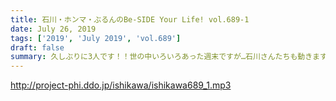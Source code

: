 ```yaml
---
title: 石川・ホンマ・ぶるんのBe-SIDE Your Life! vol.689-1
date: July 26, 2019
tags: ['2019', 'July 2019', 'vol.689']
draft: false
summary: 久しぶりに3人です！！世の中いろいろあった週末ですが…石川さんたちも動きます？MIURA
---
```


http://project-phi.ddo.jp/ishikawa/ishikawa689_1.mp3